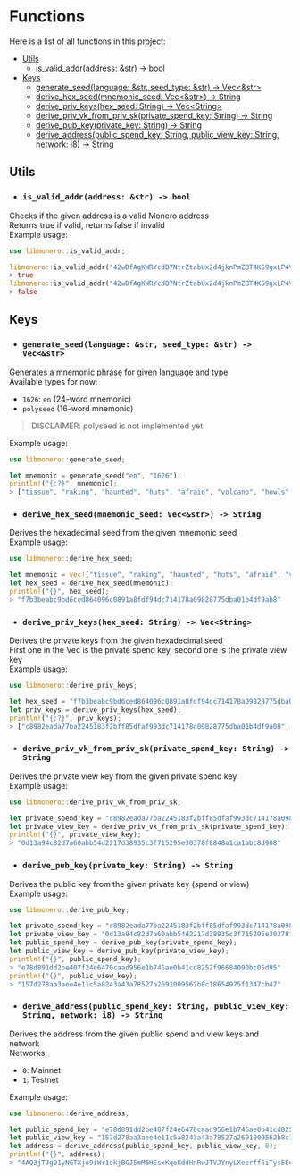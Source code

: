 # Functions

Here is a list of all functions in this project:

- [Utils](#utils)
    - [is_valid_addr(address: &str) -> bool](#is_valid_addraddress-str---bool)
- [Keys](#keys)
    - [generate_seed(language: &str, seed_type: &str) -> Vec<&str>](#generate_seedlanguage-str-seed_type-str---vecstr)
    - [derive_hex_seed(mnemonic_seed: Vec<&str>) -> String](#derive_hex_seedmnemonic_seed-vecstr---string)
    - [derive_priv_keys(hex_seed: String) -> Vec<String\>](#derive_priv_keyshex_seed-string---vecstring)
    - [derive_priv_vk_from_priv_sk(private_spend_key: String) -> String](#derive_priv_vk_from_priv_skprivate_spend_key-string---string)
    - [derive_pub_key(private_key: String) -> String](#derive_pub_keyprivate_key-string---string)
    - [derive_address(public_spend_key: String, public_view_key: String, network: i8) -> String](#derive_addresspublic_spend_key-string-public_view_key-string-network-i8---string)


## Utils

- ### `is_valid_addr(address: &str) -> bool`

Checks if the given address is a valid Monero address \
Returns true if valid, returns false if invalid \
Example usage:
```rust
use libmonero::is_valid_addr;

libmonero::is_valid_addr("42wDfAgKWRYcdB7NtrZtabUx2d4jknPmZBT4KS9gxLP4VYBS4S8zH1nj3aByTHVQL1LRhKzoL1NDhKV3tXEt3KeKR5kR7uw");
> true
libmonero::is_valid_addr("42wDfAgKWRYcdB7NtrZtabUx2d4jknPmZBT4KS9gxLP4VYBS4S8zH1nj3aByTHVQL1LRhKzoL1NDhKV3tXEt3KeKR5kR7uw123123");
> false
```

## Keys

- ### `generate_seed(language: &str, seed_type: &str) -> Vec<&str>`

Generates a mnemonic phrase for given language and type \
Available types for now:
- `1626`: `en` (24-word mnemonic)
- `polyseed` (16-word mnemonic)

> DISCLAIMER: polyseed is not implemented yet

Example usage:
```rust
use libmonero::generate_seed;

let mnemonic = generate_seed("en", "1626");
println!("{:?}", mnemonic);
> ["tissue", "raking", "haunted", "huts", "afraid", "volcano", "howls", "liar", "egotistic", "befit", "rounded", "older", "bluntly", "imbalance", "pivot", "exotic", "tuxedo", "amaze", "mostly", "lukewarm", "macro", "vocal", "hounded", "biplane", "rounded"]
```

- ### `derive_hex_seed(mnemonic_seed: Vec<&str>) -> String`

Derives the hexadecimal seed from the given mnemonic seed \
Example usage:
```rust
use libmonero::derive_hex_seed;

let mnemonic = vec!["tissue", "raking", "haunted", "huts", "afraid", "volcano", "howls", "liar", "egotistic", "befit", "rounded", "older", "bluntly", "imbalance", "pivot", "exotic", "tuxedo", "amaze", "mostly", "lukewarm", "macro", "vocal", "hounded", "biplane", "rounded"];
let hex_seed = derive_hex_seed(mnemonic);
println!("{}", hex_seed);
> "f7b3beabc9bd6ced864096c0891a8fdf94dc714178a09828775dba01b4df9ab8"
```

- ### `derive_priv_keys(hex_seed: String) -> Vec<String>`

Derives the private keys from the given hexadecimal seed \
First one in the Vec is the private spend key, second one is the private view key \
Example usage:
```rust
use libmonero::derive_priv_keys;

let hex_seed = "f7b3beabc9bd6ced864096c0891a8fdf94dc714178a09828775dba01b4df9ab8";
let priv_keys = derive_priv_keys(hex_seed);
println!("{:?}", priv_keys);
> ["c8982eada77ba2245183f2bff85dfaf993dc714178a09828775dba01b4df9a08", "0d13a94c82d7a60abb54d2217d38935c3f715295e30378f8848a1ca1abc8d908"]
```

- ### `derive_priv_vk_from_priv_sk(private_spend_key: String) -> String`

Derives the private view key from the given private spend key \
Example usage:
```rust
use libmonero::derive_priv_vk_from_priv_sk;

let private_spend_key = "c8982eada77ba2245183f2bff85dfaf993dc714178a09828775dba01b4df9a08";
let private_view_key = derive_priv_vk_from_priv_sk(private_spend_key);
println!("{}", private_view_key);
> "0d13a94c82d7a60abb54d2217d38935c3f715295e30378f8848a1ca1abc8d908"
```

- ### `derive_pub_key(private_key: String) -> String`

Derives the public key from the given private key (spend or view) \
Example usage:
```rust
use libmonero::derive_pub_key;

let private_spend_key = "c8982eada77ba2245183f2bff85dfaf993dc714178a09828775dba01b4df9a08"
let private_view_key = "0d13a94c82d7a60abb54d2217d38935c3f715295e30378f8848a1ca1abc8d908"
let public_spend_key = derive_pub_key(private_spend_key);
let public_view_key = derive_pub_key(private_view_key);
println!("{}", public_spend_key);
> "e78d891dd2be407f24e6470caad956e1b746ae0b41cd8252f96684090bc05d95"
println!("{}", public_view_key);
> "157d278aa3aee4e11c5a8243a43a78527a2691009562b8c18654975f1347cb47"
```

- ### `derive_address(public_spend_key: String, public_view_key: String, network: i8) -> String`

Derives the address from the given public spend and view keys and network \
Networks:
- `0`: Mainnet
- `1`: Testnet

Example usage:
```rust
use libmonero::derive_address;

let public_spend_key = "e78d891dd2be407f24e6470caad956e1b746ae0b41cd8252f96684090bc05d95";
let public_view_key = "157d278aa3aee4e11c5a8243a43a78527a2691009562b8c18654975f1347cb47";
let address = derive_address(public_spend_key, public_view_key, 0);
println!("{}", address);
> "4AQ3jTJg91yNGTXjo9iWr1ekjBGJ5mM6HEsxKqoKddHnRwJTVJYnyLXeerff6iTys5Eo8dyG87tfqZNS5CcSd7U694YiR8J"
```